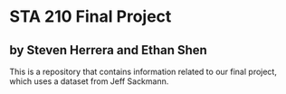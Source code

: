 # STA 210 Final Project
## by Steven Herrera and Ethan Shen


This is a repository that contains information related to our final project, which uses a dataset from Jeff Sackmann.

